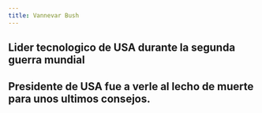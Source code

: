 ```yaml
---
title: Vannevar Bush
---
```


## Lider tecnologico de USA durante la segunda guerra mundial
## Presidente de USA fue a verle al lecho de muerte para unos ultimos consejos.
